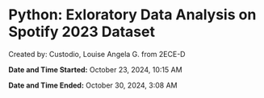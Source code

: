 # Python: Exloratory Data Analysis on Spotify 2023 Dataset

Created by: Custodio, Louise Angela G. from 2ECE-D  

**Date and Time Started:** October 23, 2024, 10:15 AM  

**Date and Time Ended:** October 30, 2024, 3:08 AM

  
